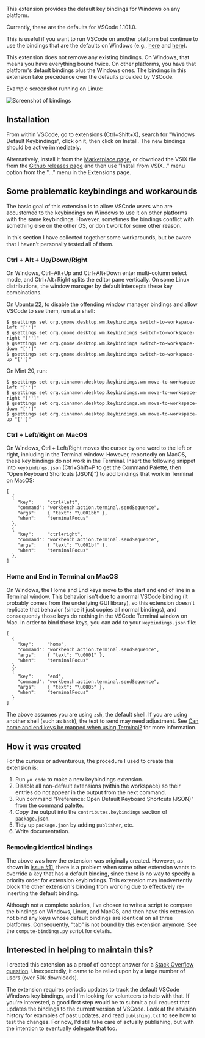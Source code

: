 This extension provides the default key bindings for Windows
on any platform.

Currently, these are the defaults for VSCode 1.101.0.

This is useful if you want to run VSCode on another platform
but continue to use the bindings that are the defaults on
Windows (e.g.,
[here](https://stackoverflow.com/questions/52726849/how-to-transfer-vscode-key-mapping-on-windows-to-ubuntu)
and
[here](https://stackoverflow.com/questions/45840945/vscode-importing-keyboard-shortcuts)).

This extension does not remove any existing bindings.  On
Windows, that means you have everything bound twice.  On
other platforms, you have that platform's default bindings
plus the Windows ones.  The bindings in this extension take
precedence over the defaults provided by VSCode.

Example screenshot running on Linux:

![Screenshot of bindings](bindings-screenshot.png)

## Installation

From within VSCode, go to extensions (Ctrl+Shift+X),
search for "Windows Default Keybindings", click on it, then
click on Install.  The new bindings should be active immediately.

Alternatively, install it from the
[Marketplace page](https://marketplace.visualstudio.com/items?itemName=smcpeak.default-keys-windows),
or download the VSIX file from the
[Github releases page](https://github.com/smcpeak/vscode-default-keys-windows/releases)
and then use "Install from VSIX..." menu option from the "..." menu in
the Extensions page.

## Some problematic keybindings and workarounds

The basic goal of this extension is to allow VSCode users who are accustomed to the keybindings on Windows to use it on other platforms with the same keybindings.  However, sometimes the bindings conflict with something else on the other OS, or don't work for some other reason.

In this section I have collected together some workarounds, but be aware that I haven't personally tested all of them.

### Ctrl + Alt + Up/Down/Right

On Windows, Ctrl+Alt+Up and Ctrl+Alt+Down enter multi-column select mode, and
Ctrl+Alt+Right splits the editor pane vertically.  On some Linux distributions,
the window manager by default intercepts these key combinations.

On Ubuntu 22, to disable the offending window manager bindings and allow VSCode
to see them, run at a shell:

```
$ gsettings set org.gnome.desktop.wm.keybindings switch-to-workspace-left "['']"
$ gsettings set org.gnome.desktop.wm.keybindings switch-to-workspace-right "['']"
$ gsettings set org.gnome.desktop.wm.keybindings switch-to-workspace-down "['']"
$ gsettings set org.gnome.desktop.wm.keybindings switch-to-workspace-up "['']"
```

On Mint 20, run:

```
$ gsettings set org.cinnamon.desktop.keybindings.wm move-to-workspace-left "['']"
$ gsettings set org.cinnamon.desktop.keybindings.wm move-to-workspace-right "['']"
$ gsettings set org.cinnamon.desktop.keybindings.wm move-to-workspace-down "['']"
$ gsettings set org.cinnamon.desktop.keybindings.wm move-to-workspace-up "['']"
```

### Ctrl + Left/Right on MacOS

On Windows, Ctrl + Left/Right moves the cursor by one word to the left or right,
including in the Terminal window.  However, reportedly on MacOS, these key bindings
do not work in the Terminal.  Insert the following snippet into `keybindings.json`
(Ctrl+Shift+P to get the Command Palette, then "Open Keyboard Shortcuts (JSON)")
to add bindings that work in Terminal on MacOS:

```
[
  {
    "key":     "ctrl+left",
    "command": "workbench.action.terminal.sendSequence",
    "args":    { "text": "\u001bb" },
    "when":    "terminalFocus"
  },
  {
    "key":     "ctrl+right",
    "command": "workbench.action.terminal.sendSequence",
    "args":    { "text": "\u001bf" },
    "when":    "terminalFocus"
  },
]
```

### Home and End in Terminal on MacOS

On Windows, the Home and End keys move to the start and end of line in a
Terminal window.  This behavior isn't due to a normal VSCode binding (it
probably comes from the underlying GUI library), so this extension
doesn't replicate that behavior (since it just copies all normal
bindings), and consequently those keys do nothing in the VSCode Terminal
window on Mac.  In order to bind those keys, you can add to your
`keybindings.json` file:

```
[
  {
    "key":     "home",
    "command": "workbench.action.terminal.sendSequence",
    "args":    { "text": "\u0001" },
    "when":    "terminalFocus"
  },
  {
    "key":     "end",
    "command": "workbench.action.terminal.sendSequence",
    "args":    { "text": "\u0005" },
    "when":    "terminalFocus"
  }
]
```

The above assumes you are using `zsh`, the default shell.  If you are
using another shell (such as `bash`), the text to send may need
adjustment.  See
[Can home and end keys be mapped when using Terminal?](https://apple.stackexchange.com/questions/12997/can-home-and-end-keys-be-mapped-when-using-terminal)
for more information.

## How it was created

For the curious or adventurous, the procedure I used to create this
extension is:

1. Run `yo code` to make a new keybindings extension.
2. Disable all non-default extensions (within the workspace) so their
   entries do not appear in the output from the next command.
3. Run command "Preference: Open Default Keyboard Shortcuts (JSON)"
   from the command palette.
4. Copy the output into the `contributes.keybindings` section
   of `package.json`.
5. Tidy up `package.json` by adding `publisher`, etc.
6. Write documentation.

### Removing identical bindings

The above was how the extension was originally created.  However, as
shown in
[Issue #11](https://github.com/smcpeak/vscode-default-keys-windows/issues/11),
there is a problem when some other extension wants to override a key
that has a default binding, since there is no way to specify a priority
order for extension keybindings.  This extension may inadvertently block
the other extension's binding from working due to effectively
re-inserting the default binding.

Although not a complete solution, I've chosen to write a script to
compare the bindings on Windows, Linux, and MacOS, and then have this
extension not bind any keys whose default bindings are identical on all
three platforms.  Consequently, "tab" is not bound by this extension
anymore.  See the `compute-bindings.py` script for details.

## Interested in helping to maintain this?

I created this extension as a proof of concept answer for a
[Stack Overflow question](https://stackoverflow.com/questions/52726849/how-to-transfer-vscode-key-mapping-on-windows-to-ubuntu).
Unexpectedly, it came to be relied upon by a large number of users
(over 50k downloads).

The extension requires periodic updates to track the default VSCode
Windows key bindings, and I'm looking for volunteers to help with that.
If you're interested, a good first step would be to submit a pull
request that updates the bindings to the current version of VSCode.
Look at the revision history for examples of past updates, and read
`publshing.txt` to see how to test the changes.  For now, I'd still take
care of actually publishing, but with the intention to eventually
delegate that too.
